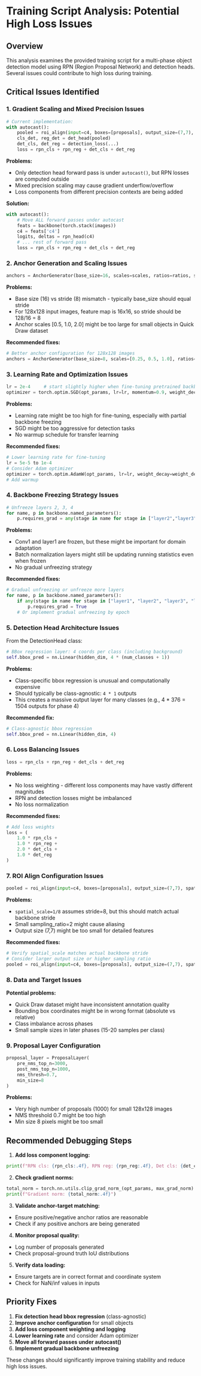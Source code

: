 # Training Script Analysis: Potential High Loss Issues

## Overview
This analysis examines the provided training script for a multi-phase object detection model using RPN (Region Proposal Network) and detection heads. Several issues could contribute to high loss during training.

## Critical Issues Identified

### 1. **Gradient Scaling and Mixed Precision Issues**
```python
# Current implementation:
with autocast():
    pooled = roi_align(input=c4, boxes=[proposals], output_size=(7,7), spatial_scale=1/8, sampling_ratio=2)
    cls_det, reg_det = det_head(pooled)
    det_cls, det_reg = detection_loss(...)
    loss = rpn_cls + rpn_reg + det_cls + det_reg
```

**Problems:**
- Only detection head forward pass is under `autocast()`, but RPN losses are computed outside
- Mixed precision scaling may cause gradient underflow/overflow
- Loss components from different precision contexts are being added

**Solution:**
```python
with autocast():
    # Move ALL forward passes under autocast
    feats = backbone(torch.stack(images))
    c4 = feats['c4']
    logits, deltas = rpn_head(c4)
    # ... rest of forward pass
    loss = rpn_cls + rpn_reg + det_cls + det_reg
```

### 2. **Anchor Generation and Scaling Issues**
```python
anchors = AnchorGenerator(base_size=16, scales=scales, ratios=ratios, stride=8)
```

**Problems:**
- Base size (16) vs stride (8) mismatch - typically base_size should equal stride
- For 128x128 input images, feature map is 16x16, so stride should be 128/16 = 8
- Anchor scales [0.5, 1.0, 2.0] might be too large for small objects in Quick Draw dataset

**Recommended fixes:**
```python
# Better anchor configuration for 128x128 images
anchors = AnchorGenerator(base_size=8, scales=[0.25, 0.5, 1.0], ratios=ratios, stride=8)
```

### 3. **Learning Rate and Optimization Issues**
```python
lr = 2e-4     # start slightly higher when fine-tuning pretrained backbone
optimizer = torch.optim.SGD(opt_params, lr=lr, momentum=0.9, weight_decay=weight_decay)
```

**Problems:**
- Learning rate might be too high for fine-tuning, especially with partial backbone freezing
- SGD might be too aggressive for detection tasks
- No warmup schedule for transfer learning

**Recommended fixes:**
```python
# Lower learning rate for fine-tuning
lr = 5e-5 to 1e-4
# Consider Adam optimizer
optimizer = torch.optim.AdamW(opt_params, lr=lr, weight_decay=weight_decay)
# Add warmup
```

### 4. **Backbone Freezing Strategy Issues**
```python
# Unfreeze layers 2, 3, 4
for name, p in backbone.named_parameters():
    p.requires_grad = any(stage in name for stage in ["layer2","layer3","layer4"])
```

**Problems:**
- Conv1 and layer1 are frozen, but these might be important for domain adaptation
- Batch normalization layers might still be updating running statistics even when frozen
- No gradual unfreezing strategy

**Recommended fixes:**
```python
# Gradual unfreezing or unfreeze more layers
for name, p in backbone.named_parameters():
    if any(stage in name for stage in ["layer1", "layer2", "layer3", "layer4"]):
        p.requires_grad = True
    # Or implement gradual unfreezing by epoch
```

### 5. **Detection Head Architecture Issues**
From the DetectionHead class:
```python
# BBox regression layer: 4 coords per class (including background)
self.bbox_pred = nn.Linear(hidden_dim, 4 * (num_classes + 1))
```

**Problems:**
- Class-specific bbox regression is unusual and computationally expensive
- Should typically be class-agnostic: `4 * 1` outputs
- This creates a massive output layer for many classes (e.g., 4 * 376 = 1504 outputs for phase 4)

**Recommended fix:**
```python
# Class-agnostic bbox regression
self.bbox_pred = nn.Linear(hidden_dim, 4)
```

### 6. **Loss Balancing Issues**
```python
loss = rpn_cls + rpn_reg + det_cls + det_reg
```

**Problems:**
- No loss weighting - different loss components may have vastly different magnitudes
- RPN and detection losses might be imbalanced
- No loss normalization

**Recommended fixes:**
```python
# Add loss weights
loss = (
    1.0 * rpn_cls + 
    1.0 * rpn_reg + 
    2.0 * det_cls + 
    1.0 * det_reg
)
```

### 7. **ROI Align Configuration Issues**
```python
pooled = roi_align(input=c4, boxes=[proposals], output_size=(7,7), spatial_scale=1/8, sampling_ratio=2)
```

**Problems:**
- `spatial_scale=1/8` assumes stride=8, but this should match actual backbone stride
- Small sampling_ratio=2 might cause aliasing
- Output size (7,7) might be too small for detailed features

**Recommended fixes:**
```python
# Verify spatial_scale matches actual backbone stride
# Consider larger output size or higher sampling ratio
pooled = roi_align(input=c4, boxes=[proposals], output_size=(7,7), spatial_scale=1/8, sampling_ratio=4)
```

### 8. **Data and Target Issues**
**Potential problems:**
- Quick Draw dataset might have inconsistent annotation quality
- Bounding box coordinates might be in wrong format (absolute vs relative)
- Class imbalance across phases
- Small sample sizes in later phases (15-20 samples per class)

### 9. **Proposal Layer Configuration**
```python
proposal_layer = ProposalLayer(
    pre_nms_top_n=3000,
    post_nms_top_n=1000,
    nms_thresh=0.7,
    min_size=8
)
```

**Problems:**
- Very high number of proposals (1000) for small 128x128 images
- NMS threshold 0.7 might be too high
- Min size 8 pixels might be too small

## Recommended Debugging Steps

1. **Add loss component logging:**
```python
print(f"RPN cls: {rpn_cls:.4f}, RPN reg: {rpn_reg:.4f}, Det cls: {det_cls:.4f}, Det reg: {det_reg:.4f}")
```

2. **Check gradient norms:**
```python
total_norm = torch.nn.utils.clip_grad_norm_(opt_params, max_grad_norm)
print(f"Gradient norm: {total_norm:.4f}")
```

3. **Validate anchor-target matching:**
- Ensure positive/negative anchor ratios are reasonable
- Check if any positive anchors are being generated

4. **Monitor proposal quality:**
- Log number of proposals generated
- Check proposal-ground truth IoU distributions

5. **Verify data loading:**
- Ensure targets are in correct format and coordinate system
- Check for NaN/inf values in inputs

## Priority Fixes

1. **Fix detection head bbox regression** (class-agnostic)
2. **Improve anchor configuration** for small objects
3. **Add loss component weighting and logging**
4. **Lower learning rate** and consider Adam optimizer
5. **Move all forward passes under autocast()**
6. **Implement gradual backbone unfreezing**

These changes should significantly improve training stability and reduce high loss issues.
